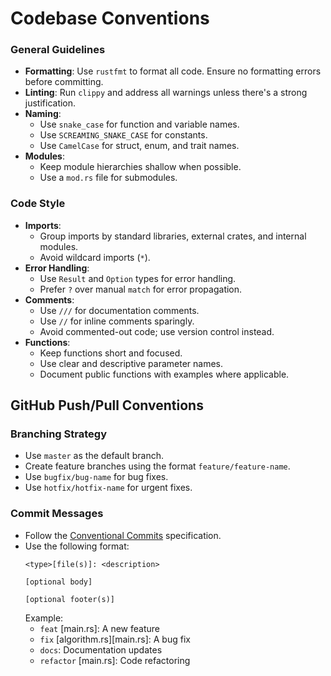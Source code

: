 # Codebase Conventions

### General Guidelines
- **Formatting**: Use `rustfmt` to format all code. Ensure no formatting errors before committing.
- **Linting**: Run `clippy` and address all warnings unless there's a strong justification.
- **Naming**:
  - Use `snake_case` for function and variable names.
  - Use `SCREAMING_SNAKE_CASE` for constants.
  - Use `CamelCase` for struct, enum, and trait names.
- **Modules**:
  - Keep module hierarchies shallow when possible.
  - Use a `mod.rs` file for submodules.

### Code Style
- **Imports**:
  - Group imports by standard libraries, external crates, and internal modules.
  - Avoid wildcard imports (`*`).
- **Error Handling**:
  - Use `Result` and `Option` types for error handling.
  - Prefer `?` over manual `match` for error propagation.
- **Comments**:
  - Use `///` for documentation comments.
  - Use `//` for inline comments sparingly.
  - Avoid commented-out code; use version control instead.
- **Functions**:
  - Keep functions short and focused.
  - Use clear and descriptive parameter names.
  - Document public functions with examples where applicable.

## GitHub Push/Pull Conventions

### Branching Strategy
- Use `master` as the default branch.
- Create feature branches using the format `feature/feature-name`.
- Use `bugfix/bug-name` for bug fixes.
- Use `hotfix/hotfix-name` for urgent fixes.

### Commit Messages
- Follow the [Conventional Commits](https://www.conventionalcommits.org/) specification.
- Use the following format:
  ```
  <type>[file(s)]: <description>

  [optional body]

  [optional footer(s)]
  ```
  Example:
  - `feat` [main.rs]: A new feature
  - `fix` [algorithm.rs][main.rs]: A bug fix
  - `docs`: Documentation updates
  - `refactor` [main.rs]: Code refactoring